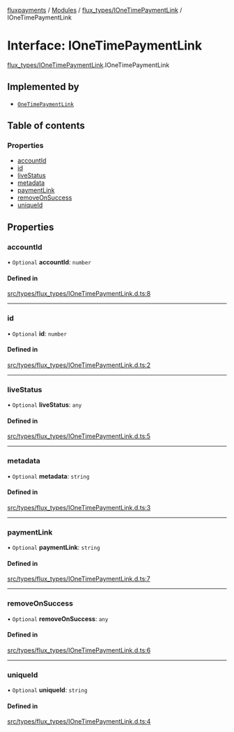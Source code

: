 [fluxpayments](../README.md) / [Modules](../modules.md) / [flux\_types/IOneTimePaymentLink](../modules/flux_types_IOneTimePaymentLink.md) / IOneTimePaymentLink

# Interface: IOneTimePaymentLink

[flux\_types/IOneTimePaymentLink](../modules/flux_types_IOneTimePaymentLink.md).IOneTimePaymentLink

## Implemented by

- [`OneTimePaymentLink`](../classes/flux_types_OneTimePaymentLink.OneTimePaymentLink.md)

## Table of contents

### Properties

- [accountId](flux_types_IOneTimePaymentLink.IOneTimePaymentLink.md#accountid)
- [id](flux_types_IOneTimePaymentLink.IOneTimePaymentLink.md#id)
- [liveStatus](flux_types_IOneTimePaymentLink.IOneTimePaymentLink.md#livestatus)
- [metadata](flux_types_IOneTimePaymentLink.IOneTimePaymentLink.md#metadata)
- [paymentLink](flux_types_IOneTimePaymentLink.IOneTimePaymentLink.md#paymentlink)
- [removeOnSuccess](flux_types_IOneTimePaymentLink.IOneTimePaymentLink.md#removeonsuccess)
- [uniqueId](flux_types_IOneTimePaymentLink.IOneTimePaymentLink.md#uniqueid)

## Properties

### accountId

• `Optional` **accountId**: `number`

#### Defined in

[src/types/flux_types/IOneTimePaymentLink.d.ts:8](https://github.com/fluxpayments1/fluxpayments_api_ts/blob/04e1ffcb5aff57642b62dd938b8f3f584c8b091f/src/types/flux_types/IOneTimePaymentLink.d.ts#L8)

___

### id

• `Optional` **id**: `number`

#### Defined in

[src/types/flux_types/IOneTimePaymentLink.d.ts:2](https://github.com/fluxpayments1/fluxpayments_api_ts/blob/04e1ffcb5aff57642b62dd938b8f3f584c8b091f/src/types/flux_types/IOneTimePaymentLink.d.ts#L2)

___

### liveStatus

• `Optional` **liveStatus**: `any`

#### Defined in

[src/types/flux_types/IOneTimePaymentLink.d.ts:5](https://github.com/fluxpayments1/fluxpayments_api_ts/blob/04e1ffcb5aff57642b62dd938b8f3f584c8b091f/src/types/flux_types/IOneTimePaymentLink.d.ts#L5)

___

### metadata

• `Optional` **metadata**: `string`

#### Defined in

[src/types/flux_types/IOneTimePaymentLink.d.ts:3](https://github.com/fluxpayments1/fluxpayments_api_ts/blob/04e1ffcb5aff57642b62dd938b8f3f584c8b091f/src/types/flux_types/IOneTimePaymentLink.d.ts#L3)

___

### paymentLink

• `Optional` **paymentLink**: `string`

#### Defined in

[src/types/flux_types/IOneTimePaymentLink.d.ts:7](https://github.com/fluxpayments1/fluxpayments_api_ts/blob/04e1ffcb5aff57642b62dd938b8f3f584c8b091f/src/types/flux_types/IOneTimePaymentLink.d.ts#L7)

___

### removeOnSuccess

• `Optional` **removeOnSuccess**: `any`

#### Defined in

[src/types/flux_types/IOneTimePaymentLink.d.ts:6](https://github.com/fluxpayments1/fluxpayments_api_ts/blob/04e1ffcb5aff57642b62dd938b8f3f584c8b091f/src/types/flux_types/IOneTimePaymentLink.d.ts#L6)

___

### uniqueId

• `Optional` **uniqueId**: `string`

#### Defined in

[src/types/flux_types/IOneTimePaymentLink.d.ts:4](https://github.com/fluxpayments1/fluxpayments_api_ts/blob/04e1ffcb5aff57642b62dd938b8f3f584c8b091f/src/types/flux_types/IOneTimePaymentLink.d.ts#L4)
